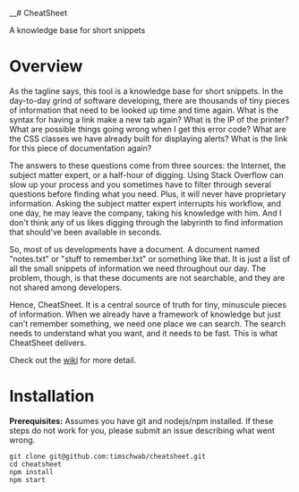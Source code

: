 \_\_# CheatSheet

A knowledge base for short snippets

# Overview

As the tagline says, this tool is a knowledge base for short snippets. In the day-to-day grind of software developing, there are thousands of tiny pieces of information that need to be looked up time and time again. What is the syntax for having a link make a new tab again? What is the IP of the printer? What are possible things going wrong when I get this error code? What are the CSS classes we have already built for displaying alerts? What is the link for this piece of documentation again?

The answers to these questions come from three sources: the Internet, the subject matter expert, or a half-hour of digging. Using Stack Overflow can slow up your process and you sometimes have to filter through several questions before finding what you need. Plus, it will never have proprietary information. Asking the subject matter expert interrupts his workflow, and one day, he may leave the company, taking his knowledge with him. And I don't think any of us likes digging through the labyrinth to find information that should've been available in seconds.

So, most of us developments have a document. A document named "notes.txt" or "stuff to remember.txt" or something like that. It is just a list of all the small snippets of information we need throughout our day. The problem, though, is that these documents are not searchable, and they are not shared among developers.

Hence, CheatSheet. It is a central source of truth for tiny, minuscule pieces of information. When we already have a framework of knowledge but just can't remember something, we need one place we can search. The search needs to understand what you want, and it needs to be fast. This is what CheatSheet delivers.

Check out the [wiki](https://github.com/timschwab/cheatsheet/wiki) for more detail.

# Installation

**Prerequisites:** Assumes you have git and nodejs/npm installed. If these steps do not work for you, please submit an issue describing what went wrong.

```
git clone git@github.com:timschwab/cheatsheet.git
cd cheatsheet
npm install
npm start
```
